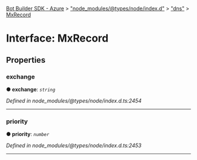 [Bot Builder SDK - Azure](../README.md) > ["node_modules/@types/node/index.d"](../modules/_node_modules__types_node_index_d_.md) > ["dns"](../modules/_node_modules__types_node_index_d_._dns_.md) > [MxRecord](../interfaces/_node_modules__types_node_index_d_._dns_.mxrecord.md)



# Interface: MxRecord


## Properties
<a id="exchange"></a>

###  exchange

**●  exchange**:  *`string`* 

*Defined in node_modules/@types/node/index.d.ts:2454*





___

<a id="priority"></a>

###  priority

**●  priority**:  *`number`* 

*Defined in node_modules/@types/node/index.d.ts:2453*





___



